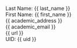 Last Name: {{ last_name }}  
First Name: {{ first_name }}  
{{ academic_address }}  
{{ academic_email }}  
{{ url }}  
UID: {{ uid }}  
